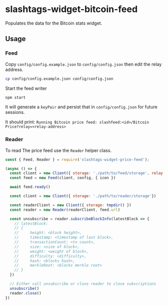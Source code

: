 # slashtags-widget-bitcoin-feed

Populates the data for the Bitcoin stats widget.

## Usage

### Feed

Copy `config/config.example.json` to `config/config.json` then edit the relay address.

```bash
cp config/config.example.json config/config.json
```

Start the feed writer

```bash
npm start
```

It will generate a `keyPair` and persist that in `config/config.json` for future sessions.

It should print: `Running Bitcoin price feed: slashfeed:<id>/Bitcoin Price?relay=<relay-address>`

### Reader

To read The price feed use the `Reader` helper class.

```js
const { Feed, Reader } = require('slashtags-widget-price-feed');

(async () => {
  const client = new Client({ storage: './path/to/feed/storage', relay: 'https://web-relay.example.com' })
  const feed = new Feed(client, config, { icon })

  await feed.ready() 

  const client = new Client({ storage: './path/to/reader/storage'})

  const readerClient = new Client({ storage: tmpdir() })
  const reader = new Reader(readerClient, feed.url)

  const unsubscribe = reader.subscribeBlockInfo(latestBlock => {
    // latestBlock:
    // {
    //     height: <block height>,
    //     timestamp: <timestamp of last block>,
    //     transactionCount: <tx count>,
    //     size: <size of block>,
    //     weight: <weight of block>,
    //     difficulty: <difficulty>,
    //     hash: <blocks hash>,
    //     merkleRoot: <blocks merkle root>
    // }
  })

  // Either call unsubscribe or close reader to close subscriptions
  unsubscribe()
  reader.close()
})
```
